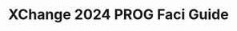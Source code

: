 ---
title: XChange 2024 PROG Faci Guide
redirect_to: https://docs.google.com/document/d/1_4NwDRCfuGxxEF--8y5JjKMgyA4Iu1UQLcSAVu38pgs/edit?usp=sharing
redirect_from: 
  - /XC24PROGFaciGuide
  - /xc24progfaciguide
---